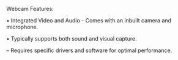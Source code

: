 Webcam Features:

• Integrated Video and Audio - Comes with an inbuilt camera and microphone.

• Typically supports both sound and visual capture.

  – Requires specific drivers and software for optimal performance.
